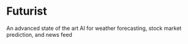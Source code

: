 # Futurist
An advanced state of the art AI for weather forecasting, stock market prediction, and news feed
